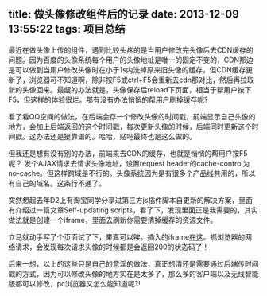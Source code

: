 title: 做头像修改组件后的记录
date: 2013-12-09 13:55:22
tags: 项目总结
---

最近在做头像上传的组件，遇到比较头疼的是当用户修改完头像后去CDN缓存的问题。因为百度的头像系统每个用户的头像地址是唯一的固定不变的，CDN那边是可以做到当用户修改头像时在小于1s内洗掉原来旧头像的缓存，但CDN缓存更新了，浏览器可不知道啊，除非按F5或ctrl+F5会重新去cdn那对比，然后再拉取新的头像回来。最龊的办法就是，头像保存后reload下页面，相当于帮用户按下F5，但这样的体验很烂。那有没有办法悄悄的帮用户刷掉缓存呢?

看了看QQ空间的做法，在后端会存一个修改头像的时间戳，前端显示自己头像的地方，会加上后端返回的这个时间戳，每次更新头像的时候，后端同时更新这个时间戳。这办法还是挺靠谱的。哈哈，贴吧最终也是这么做的。

但我还是想有没有别的办法，前端来去CDN的缓存，也就是悄悄的帮用户按F5呢？
发个AJAX请求去请求头像地址，设置request header的cache-control为no-cache。但这样跨域是不行的。头像系统因为是有很多个产品线共用的，所以有自己的域名。这条行不通了。

突然想起去年D2上有淘宝同学分享过第三方js插件脚本自更新的解决方案，里面有介绍过一篇文章Self-updating scripts，看了下，发现里面正是我需要的，其实做法就是创建一个iframe，里面去刷新你需要清掉缓存的资源文件。

立马就动手写了个页面试了下，果真可以唉。插入的iframe[在这](http://tieba.baidu.com/tb/zt/itieba/cleancache.html?sign=ee31dcf8d2bbb700)。抓浏览器的网络请求，会发现每次请求头像的时候都是会返回200的状态码了！

后来一想，以上的这些只是自己的意淫的做法，真正想清还是需要通过后端传时间戳的方式，因为可以修改头像的地方实在是太多了，那么多的客户端以及无线智能版都可以修改，pc浏览器又怎么能知道呢?!

